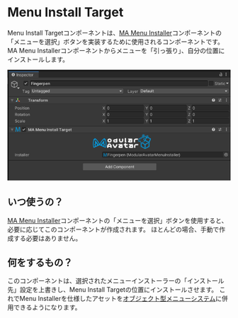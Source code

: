 ﻿# Menu Install Target

Menu Install Targetコンポーネントは、[MA Menu Installer](menu-installer.md)コンポーネントの「メニューを選択」ボタンを実装するために使用されるコンポーネントです。
MA Menu Installerコンポーネントからメニューを「引っ張り」、自分の位置にインストールします。

![Menu Install Target](menu-install-target.png)

## いつ使うの？

[MA Menu Installer](menu-installer.md)コンポーネントの「メニューを選択」ボタンを使用すると、必要に応じてこのコンポーネントが作成されます。
ほとんどの場合、手動で作成する必要はありません。

## 何をするもの？

このコンポーネントは、選択されたメニューインストーラーの「インストール先」設定を上書きし、Menu Install Targetの位置にインストールさせます。
これでMenu Installerを仕様したアセットを[オブジェクト型メニューシステム](/docs/tutorials/menu)に併用できるようになります。